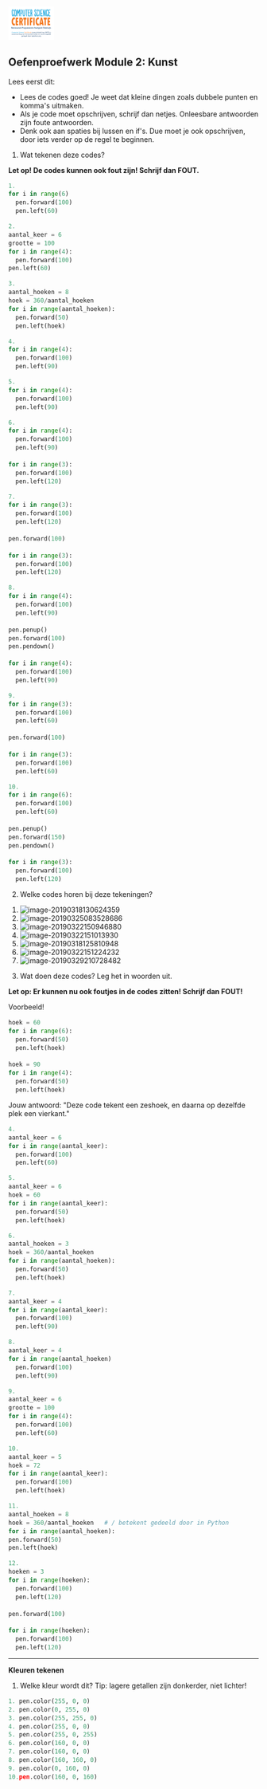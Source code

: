 <img src="../../img/Logo cs-certificate.jpg" style="zoom:9%"/>

## Oefenproefwerk Module 2: Kunst

Lees eerst dit:

- Lees de codes goed! Je weet dat kleine dingen zoals dubbele punten en komma's uitmaken.
- Als je code moet opschrijven, schrijf dan netjes. Onleesbare antwoorden zijn foute antwoorden.
- Denk ook aan spaties bij lussen en if's. Due moet je ook opschrijven, door iets verder op de regel te beginnen.



1) Wat tekenen deze codes? 

**Let op! De codes kunnen ook fout zijn! Schrijf dan FOUT.**

```python
1.
for i in range(6)
  pen.forward(100)
  pen.left(60)
```

```python
2.
aantal_keer = 6
grootte = 100
for i in range(4):
  pen.forward(100)
pen.left(60)
```
```python
3.
aantal_hoeken = 8
hoek = 360/aantal_hoeken
for i in range(aantal_hoeken):
  pen.forward(50)
  pen.left(hoek)
```

```python
4.
for i in range(4):
  pen.forward(100)
  pen.left(90)
```

```python
5.
for i in range(4):
  pen.forward(100)
  pen.left(90)
```

```python
6.
for i in range(4):
  pen.forward(100)
  pen.left(90)

for i in range(3):
  pen.forward(100)
  pen.left(120)
```

```python
7.
for i in range(3):
  pen.forward(100)
  pen.left(120)
  
pen.forward(100)

for i in range(3):
  pen.forward(100)
  pen.left(120)
```

```python
8.
for i in range(4):
  pen.forward(100)
  pen.left(90)

pen.penup()
pen.forward(100)
pen.pendown()

for i in range(4):
  pen.forward(100)
  pen.left(90)
```


```python
9.
for i in range(3):
  pen.forward(100)
  pen.left(60)

pen.forward(100)

for i in range(3):
  pen.forward(100)
  pen.left(60)
```

```python
10.
for i in range(6):
  pen.forward(100)
  pen.left(60)

pen.penup()
pen.forward(150)
pen.pendown()

for i in range(3):
  pen.forward(100)
  pen.left(120)
```







2) Welke codes horen bij deze tekeningen? 


1. ![image-20190318130624359](../../img/image-20190318130624359.png)
2. ![image-20190325083528686](../../img/image-20190325083528686.png)
3. ![image-20190322150946880](../../img/image-20190322150946880.png)
4. ![image-20190322151013930](../../img/image-20190322151013930.png)
5. ![image-20190318125810948](../../img/image-20190318125810948.png)
6. ![image-20190322151224232](../../img/image-20190322151224232.png)
7. ![image-20190329210728482](../../img/image-20190329210728482.png)

3) Wat doen deze codes? Leg het in woorden uit. 

**Let op: Er kunnen nu ook foutjes in de codes zitten! Schrijf dan FOUT!**	

Voorbeeld!

```python
hoek = 60
for i in range(6):
  pen.forward(50)
  pen.left(hoek)
  
hoek = 90
for i in range(4):
  pen.forward(50)
  pen.left(hoek)
```

Jouw antwoord: "Deze code tekent een zeshoek, en daarna op dezelfde plek een vierkant."

```python
4.
aantal_keer = 6
for i in range(aantal_keer):
  pen.forward(100)
  pen.left(60)
```

```python
5.
aantal_keer = 6
hoek = 60
for i in range(aantal_keer):
  pen.forward(50)
  pen.left(hoek)
```

```python
6.
aantal_hoeken = 3
hoek = 360/aantal_hoeken
for i in range(aantal_hoeken):
  pen.forward(50)
  pen.left(hoek)
```

```python
7.
aantal_keer = 4
for i in range(aantal_keer):
  pen.forward(100)
  pen.left(90)
```
```python
8.
aantal_keer = 4
for i in range(aantal_hoeken)
  pen.forward(100)
  pen.left(90)
```

```python
9.
aantal_keer = 6
grootte = 100
for i in range(4):
  pen.forward(100)
  pen.left(60)
```

```python
10.
aantal_keer = 5
hoek = 72
for i in range(aantal_keer):
  pen.forward(100)
  pen.left(hoek)
```

```python
11.
aantal_hoeken = 8
hoek = 360/aantal_hoeken   # / betekent gedeeld door in Python
for i in range(aantal_hoeken):
pen.forward(50)
pen.left(hoek)
```

```python
12.
hoeken = 3
for i in range(hoeken):
  pen.forward(100)
  pen.left(120)

pen.forward(100)

for i in range(hoeken):
  pen.forward(100)
  pen.left(120)
```

------

**Kleuren tekenen**

1) Welke kleur wordt dit? Tip: lagere getallen zijn donkerder, niet lichter!

```python
1. pen.color(255, 0, 0)
2. pen.color(0, 255, 0)
3. pen.color(255, 255, 0)
4. pen.color(255, 0, 0)
5. pen.color(255, 0, 255)
6. pen.color(160, 0, 0)
7. pen.color(160, 0, 0)
8. pen.color(160, 160, 0)
9. pen.color(0, 160, 0)
10.pen.color(160, 0, 160)
```

